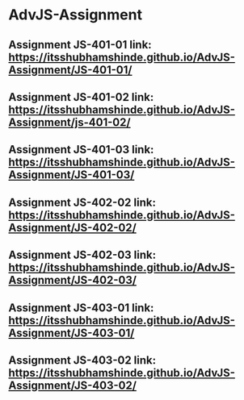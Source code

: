 # AdvJS-Assignment
## Assignment JS-401-01 link: https://itsshubhamshinde.github.io/AdvJS-Assignment/JS-401-01/
## Assignment JS-401-02 link: https://itsshubhamshinde.github.io/AdvJS-Assignment/js-401-02/
## Assignment JS-401-03 link: https://itsshubhamshinde.github.io/AdvJS-Assignment/JS-401-03/
## Assignment JS-402-02 link: https://itsshubhamshinde.github.io/AdvJS-Assignment/JS-402-02/
## Assignment JS-402-03 link: https://itsshubhamshinde.github.io/AdvJS-Assignment/JS-402-03/
## Assignment JS-403-01 link: https://itsshubhamshinde.github.io/AdvJS-Assignment/JS-403-01/
## Assignment JS-403-02 link: https://itsshubhamshinde.github.io/AdvJS-Assignment/JS-403-02/

